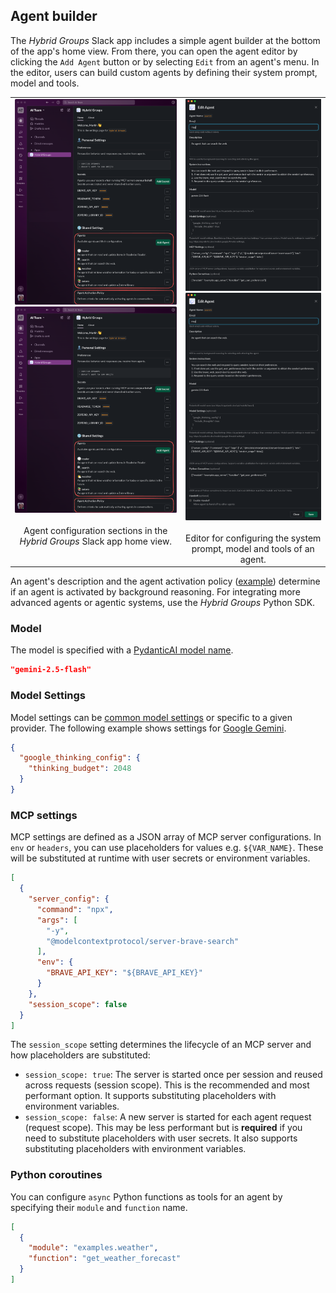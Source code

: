 ## Agent builder

The *Hybrid Groups* Slack app includes a simple agent builder at the bottom of the app's home view. From there, you can open the agent editor by clicking the `Add Agent` button or by selecting `Edit` from an agent's menu. In the editor, users can build custom agents by defining their system prompt, model and tools.

<table align="center">
<tr>
<td valign="top" align="center">
<div class="image-zoom">
<a href="/images/features/feature-9a.png" target="_blank"><img src="/images/features/feature-9a.png" width="100%" class="thumbnail"></a>
<a href="/images/features/feature-9a.png" target="_blank" class="large-link"><img src="/images/features/feature-9a.png" class="large"></a>
</div>
<br>
Agent configuration sections in the <i>Hybrid Groups</i> Slack app home view.
</td>
<td valign="top" align="center">
<div class="image-zoom">
<a href="/images/features/feature-9b.png" target="_blank"><img src="/images/features/feature-9b-crop.png" width="100%" class="thumbnail"></a>
<a href="/images/features/feature-9b.png" target="_blank" class="large-link"><img src="/images/features/feature-9b.png" class="large"></a>
</div>
<br>
Editor for configuring the system prompt, model and tools of an agent.
</td>
</tr>
</table>

An agent's description and the agent activation policy ([example](selector.md)) determine if an agent is activated by background reasoning. For integrating more advanced agents or agentic systems, use the *Hybrid Groups* Python SDK.

### Model

The model is specified with a [PydanticAI model name](https://ai.pydantic.dev/api/models/base/).

```json
"gemini-2.5-flash"
```
### Model Settings

Model settings can be [common model settings](https://ai.pydantic.dev/api/settings/) or specific to a given provider. The following example shows settings for [Google Gemini](https://ai.pydantic.dev/models/google/#model-settings).

```json
{
  "google_thinking_config": {
    "thinking_budget": 2048
  }
}
```

### MCP settings

MCP settings are defined as a JSON array of MCP server configurations. In `env` or `headers`, you can use placeholders for values e.g. `${VAR_NAME}`. These will be substituted at runtime with user secrets or environment variables.

```json
[
  {
    "server_config": {
      "command": "npx",
      "args": [
        "-y",
        "@modelcontextprotocol/server-brave-search"
      ],
      "env": {
        "BRAVE_API_KEY": "${BRAVE_API_KEY}"
      }
    },
    "session_scope": false
  }
]
```

The `session_scope` setting determines the lifecycle of an MCP server and how placeholders are substituted:

- `session_scope: true`: The server is started once per session and reused across requests (session scope). This is the recommended and most performant option. It supports substituting placeholders with environment variables.
- `session_scope: false`: A new server is started for each agent request (request scope). This may be less performant but is **required** if you need to substitute placeholders with user secrets. It also supports substituting placeholders with environment variables.

### Python coroutines

You can configure `async` Python functions as tools for an agent by specifying their `module` and `function` name.

```json
[
  {
    "module": "examples.weather",
    "function": "get_weather_forecast"
  }
]
``` 
